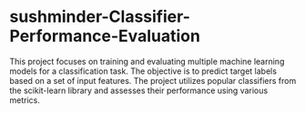 # sushminder-Classifier-Performance-Evaluation
This project focuses on training and evaluating multiple machine learning models for a classification task. The objective is to predict target labels based on a set of input features. The project utilizes popular classifiers from the scikit-learn library and assesses their performance using various metrics.

